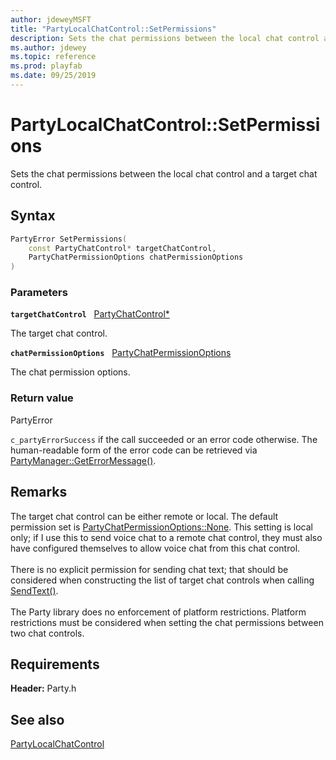 ```yaml
---
author: jdeweyMSFT
title: "PartyLocalChatControl::SetPermissions"
description: Sets the chat permissions between the local chat control and a target chat control.
ms.author: jdewey
ms.topic: reference
ms.prod: playfab
ms.date: 09/25/2019
---
```


# PartyLocalChatControl::SetPermissions  

Sets the chat permissions between the local chat control and a target chat control.  

## Syntax  
  
```cpp
PartyError SetPermissions(  
    const PartyChatControl* targetChatControl,  
    PartyChatPermissionOptions chatPermissionOptions  
)  
```  
  
### Parameters  
  
**`targetChatControl`** &nbsp; [PartyChatControl*](../../PartyChatControl/partychatcontrol.md)  
  
The target chat control.  
  
**`chatPermissionOptions`** &nbsp; [PartyChatPermissionOptions](../../../enums/partychatpermissionoptions.md)  
  
The chat permission options.  
  
  
### Return value  
PartyError
  
```c_partyErrorSuccess``` if the call succeeded or an error code otherwise. The human-readable form of the error code can be retrieved via [PartyManager::GetErrorMessage()](../../PartyManager/methods/partymanager_geterrormessage.md).
  
## Remarks  
  
The target chat control can be either remote or local. The default permission set is [PartyChatPermissionOptions::None](../../../enums/partychatpermissionoptions.md). This setting is local only; if I use this to send voice chat to a remote chat control, they must also have configured themselves to allow voice chat from this chat control. <br /><br /> There is no explicit permission for sending chat text; that should be considered when constructing the list of target chat controls when calling [SendText()](partylocalchatcontrol_sendtext.md).   <br /><br /> The Party library does no enforcement of platform restrictions. Platform restrictions must be considered when setting the chat permissions between two chat controls.
  
## Requirements  
  
**Header:** Party.h
  
## See also  
[PartyLocalChatControl](../partylocalchatcontrol.md)  

  
  
